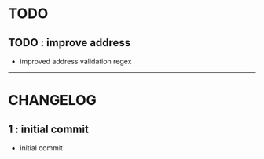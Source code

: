 # TODO

## TODO : improve address
- improved address validation regex

---

# CHANGELOG

## 1 : initial commit
- initial commit